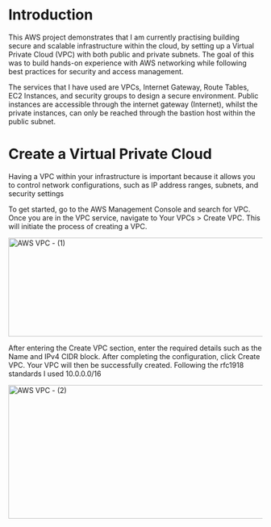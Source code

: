 # Introduction

This AWS project demonstrates that I am currently practising building secure and scalable infrastructure within the cloud, 
by setting up a Virtual Private Cloud (VPC) with both public and private subnets. 
The goal of this was to build hands-on experience with AWS networking while following best practices for security and access management.

The services that I have used are VPCs, Internet Gateway, Route Tables, EC2 Instances, and security groups to design a secure environment. 
Public instances are accessible through the internet gateway (Internet), whilst the private instances, 
can only be reached through the bastion host within the public subnet.

# Create a Virtual Private Cloud

Having a VPC within your infrastructure is important because it allows you to control network configurations, such as IP address ranges, subnets, and security settings

To get started, go to the AWS Management Console and search for VPC. Once you are in the VPC service, navigate to Your VPCs > Create VPC. This will initiate the process of creating a VPC.

<img width="602" height="196" alt="AWS VPC - (1)" src="https://github.com/user-attachments/assets/c5f9d044-bae2-4162-9fb0-29af043ead52" />

After entering the Create VPC section, enter the required details such as the Name and IPv4 CIDR block. After completing the configuration, click Create VPC. Your VPC will then be successfully created. Following the rfc1918 standards I used 10.0.0.0/16

<img width="508" height="265" alt="AWS VPC - (2)" src="https://github.com/user-attachments/assets/f4a1ec61-0221-4de5-a593-0495378b7632" />
